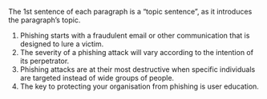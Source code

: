 The 1st sentence of each paragraph is a “topic sentence”, as it introduces the paragraph’s topic. 

1. Phishing starts with a fraudulent email or other communication that is designed to lure a victim. 
2. The severity of a phishing attack will vary according to the intention of its perpetrator.
3. Phishing attacks are at their most destructive when specific individuals are targeted instead of wide groups of people. 
4. The key to protecting your organisation from phishing is user education.


